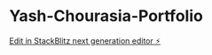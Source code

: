 # Yash-Chourasia-Portfolio

[Edit in StackBlitz next generation editor ⚡️](https://stackblitz.com/~/github.com/YahuuLAMAS/Yash-Chourasia-Portfolio)